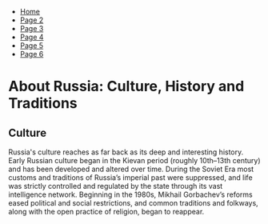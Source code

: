 <div id="google_translate_element"></div><script type="text/javascript">
function googleTranslateElementInit() {
  new google.translate.TranslateElement({pageLanguage: 'en', layout: google.translate.TranslateElement.InlineLayout.SIMPLE, multilanguagePage: true}, 'google_translate_element');
}
</script><script type="text/javascript" src="//translate.google.com/translate_a/element.js?cb=googleTranslateElementInit"></script>
<ul class="breadcrumb">
  <li><a href="https://doggo1.github.io/GIForJIF/index.html">Home</a></li>
  <li><a href="https://doggo1.github.io/GIForJIF/page2.html">Page 2</a></li>
<li><a href="https://doggo1.github.io/GIForJIF/page3.html">Page 3</a></li>
<li><a href="https://doggo1.github.io/GIForJIF/page4.html">Page 4</a></li>
<li><a href="https://doggo1.github.io/GIForJIF/page5.html">Page 5</a></li>
<li><a href="https://doggo1.github.io/GIForJIF/page6.html">Page 6</a></li>
</ul>

<h1> About Russia: Culture, History and Traditions</h1>
<h2> Culture</h2>
<p>Russia's culture reaches as far back as its deep and interesting history. Early Russian culture began in the Kievan period (roughly 10th–13th century) and has been developed and altered over time. During the Soviet Era most customs and traditions of Russia’s imperial past were suppressed, and life was strictly controlled and regulated by the state through its vast intelligence network. Beginning in the 1980s, Mikhail Gorbachev’s reforms eased political and social restrictions, and common traditions and folkways, along with the open practice of religion, began to reappear. </p>











